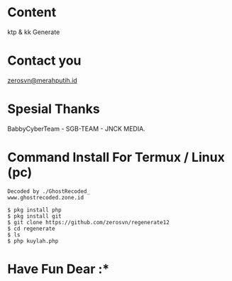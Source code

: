 # Content
ktp & kk Generate
# Contact you
zerosvn@merahputih.id
# Spesial Thanks
BabbyCyberTeam - SGB-TEAM - JNCK MEDIA.
# Command Install For Termux / Linux (pc)
```
Decoded by ./GhostRecoded_
www.ghostrecoded.zone.id

$ pkg install php
$ pkg install git
$ git clone https://github.com/zerosvn/regenerate12
$ cd regenerate
$ ls
$ php kuylah.php
```
# Have Fun Dear :*
